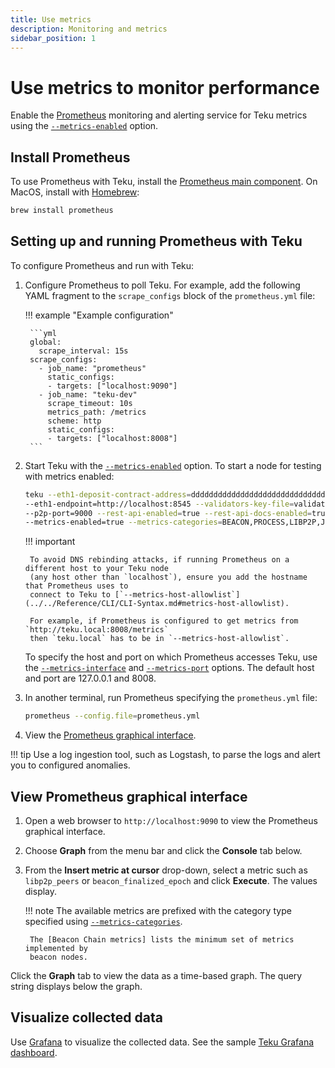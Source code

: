 ```yaml
---
title: Use metrics
description: Monitoring and metrics
sidebar_position: 1
---
```


# Use metrics to monitor performance

Enable the [Prometheus](https://prometheus.io/) monitoring and alerting service for Teku metrics using the [`--metrics-enabled`](../../Reference/CLI/CLI-Syntax.md#metrics-enabled) option.

## Install Prometheus

To use Prometheus with Teku, install the [Prometheus main component](https://prometheus.io/download/). On MacOS, install with [Homebrew](https://formulae.brew.sh/formula/prometheus):

```bash
brew install prometheus
```

## Setting up and running Prometheus with Teku

To configure Prometheus and run with Teku:

1.  Configure Prometheus to poll Teku. For example, add the following YAML fragment to the `scrape_configs` block of the `prometheus.yml` file:

    !!! example "Example configuration"

         ```yml
         global:
           scrape_interval: 15s
         scrape_configs:
           - job_name: "prometheus"
             static_configs:
             - targets: ["localhost:9090"]
           - job_name: "teku-dev"
             scrape_timeout: 10s
             metrics_path: /metrics
             scheme: http
             static_configs:
             - targets: ["localhost:8008"]
         ```

1.  Start Teku with the [`--metrics-enabled`](../../Reference/CLI/CLI-Syntax.md#metrics-enabled) option. To start a node for testing with metrics enabled:

    ```bash
    teku --eth1-deposit-contract-address=dddddddddddddddddddddddddddddddddddddddd \
    --eth1-endpoint=http://localhost:8545 --validators-key-file=validator_keys \
    --p2p-port=9000 --rest-api-enabled=true --rest-api-docs-enabled=true \
    --metrics-enabled=true --metrics-categories=BEACON,PROCESS,LIBP2P,JVM,NETWORK,PROCESS
    ```

    !!! important

         To avoid DNS rebinding attacks, if running Prometheus on a different host to your Teku node
         (any host other than `localhost`), ensure you add the hostname that Prometheus uses to
         connect to Teku to [`--metrics-host-allowlist`](../../Reference/CLI/CLI-Syntax.md#metrics-host-allowlist).

         For example, if Prometheus is configured to get metrics from `http://teku.local:8008/metrics`
         then `teku.local` has to be in `--metrics-host-allowlist`.

    To specify the host and port on which Prometheus accesses Teku, use the [`--metrics-interface`](../../Reference/CLI/CLI-Syntax.md#metrics-interface) and [`--metrics-port`](../../Reference/CLI/CLI-Syntax.md#metrics-port) options. The default host and port are 127.0.0.1 and 8008.

1.  In another terminal, run Prometheus specifying the `prometheus.yml` file:

    ```bash
    prometheus --config.file=prometheus.yml
    ```

1.  View the [Prometheus graphical interface](#view-prometheus-graphical-interface).

!!! tip Use a log ingestion tool, such as Logstash, to parse the logs and alert you to configured anomalies.

## View Prometheus graphical interface

1.  Open a web browser to `http://localhost:9090` to view the Prometheus graphical interface.

1.  Choose **Graph** from the menu bar and click the **Console** tab below.

1.  From the **Insert metric at cursor** drop-down, select a metric such as `libp2p_peers` or `beacon_finalized_epoch` and click **Execute**. The values display.

    !!! note The available metrics are prefixed with the category type specified using [`--metrics-categories`](../../Reference/CLI/CLI-Syntax.md#metrics-categories).

         The [Beacon Chain metrics] lists the minimum set of metrics implemented by
         beacon nodes.

Click the **Graph** tab to view the data as a time-based graph. The query string displays below the graph.

## Visualize collected data

Use [Grafana] to visualize the collected data. See the sample [Teku Grafana dashboard](https://grafana.com/grafana/dashboards/13457).

<!-- Links -->

[Beacon Chain metrics]: https://github.com/ethereum/beacon-metrics/blob/master/metrics.md
[Grafana]: https://grafana.com/docs/grafana/latest/guides/getting_started/
